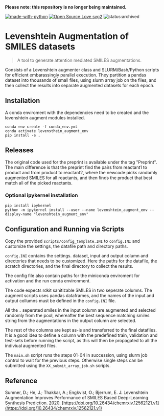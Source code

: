 **Please note: this repository is no longer being maintained.**

[![made-with-python](https://img.shields.io/badge/Made%20with-Python-1f425f.svg)](https://www.python.org/)
[![Open Source Love svg2](https://badges.frapsoft.com/os/v2/open-source.svg?v=103)](https://github.com/ellerbrock/open-source-badges/)
![status:archived](https://img.shields.io/badge/Status-Archived-lightgrey)

# Levenshtein Augmentation of SMILES datasets
> A tool to generate attention mediated SMILES augmentations. 

Consists of a Levenshtein augmenter class and SLURM/Bash/Python scripts for efficient embarassingly parallel execution. They partition a pandas dataset into thousands of small files, using slurm array job on the files, and then collect the results into separate augmented datasets for each epoch.

## Installation
A conda enviroment with the dependencies need to be created and the levenshtein augment modules installed.
```
conda env create -f conda_env.yml
conda activate levensthein_augment_env
pip install -e .
```

## Releases

The original code used for the preprint is available under the tag "Preprint". The main difference is that the preprint find the pairs from reactant1 to product and from product to reactant2, where the newcode picks randomly augmented SMILES for all reactants, and then finds the product that best match all of the picked reactants. 

### Optional ipykernel installation
```
pip install ipykernel
python -m ipykernel install --user --name levenshtein_augment_env --display-name "levenshtein_augment_env"
```

## Configuration and Running via Scripts
Copy the provided `scripts/config_template.INI` to `config.INI` and customize the settings, the datafile path and directory paths.

`config.INI` contains the settings. dataset, input and output column and directories that needs to be customized. Here the paths for the datafile, the scratch directories, and the final directory to collect the results.

The config file also contain paths for the miniconda enviroment for activation and the run conda environment.

The code expects rdkit sanitizable SMILES in two seperate columns. The augment scripts uses pandas dataframes, and the names of the input and output collumns must be defined in the `config.INI` file. 

All the `.` seperated smiles in the input column are augmented and selected randomly from the pool, whereafter the best sequence matching smiles string from the augmentations in the output column are selected.

The rest of the columns are kept as-is and transferred to the final datafiles. It is a good idea to define a column with the predefined train, validation and test-sets before running the script, as this will then be propagated to all the indiviual augmented files.

The `main.sh` script runs the steps 01-04 in succession, using slurm job control to wait for the previous steps. Otherwise single steps can be submitted using the `XX_submit_array_job.sh` scripts.

## Reference
Sumner, D.; He, J.; Thakkar, A.; Engkvist, O.; Bjerrum, E. J. Levenshtein Augmentation Improves Performance of SMILES Based Deep-Learning Synthesis Prediction. 2020. [https://doi.org/10.26434/chemrxiv.12562121.v1](https://doi.org/10.26434/chemrxiv.12562121.v1)


